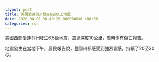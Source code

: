 ```yaml
---
layout: post
title: 美國愛達荷州發生6級以上地震
date: 2020-04-01 08:49:20.000000000 +08:00
categories: rss
---
```


美國西部愛達荷州發生6.5級地震，震源深度10公里，暫時未有傷亡報告。

地震發生在當地下午，居民報告說，整個州都感受到強烈震感，持續了20至30秒。
